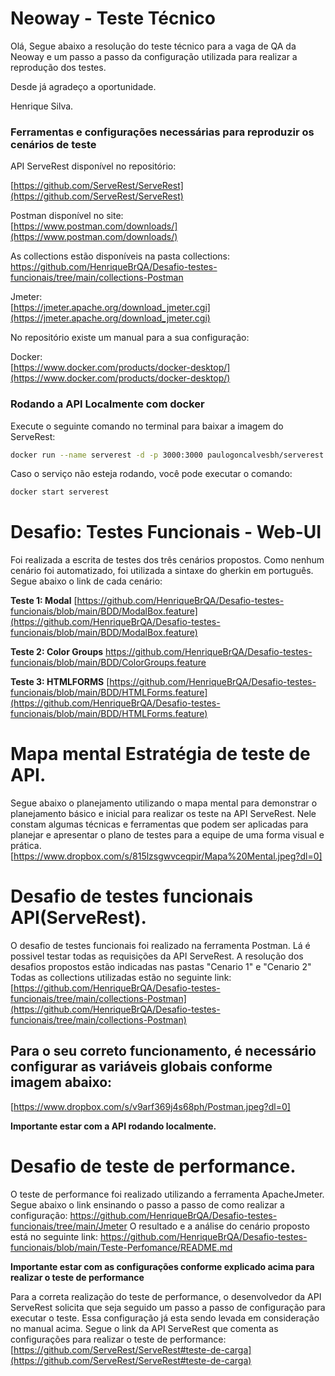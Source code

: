 
# Neoway - Teste Técnico

Olá, 
Segue abaixo a resolução do teste técnico para a vaga de QA da Neoway e um passo a passo da configuração utilizada para realizar a reprodução dos testes.

Desde já agradeço a oportunidade.

Henrique Silva.

### Ferramentas e configurações necessárias para reproduzir os cenários de teste

API ServeRest disponível no repositório:

[https://github.com/ServeRest/ServeRest](https://github.com/ServeRest/ServeRest)

Postman disponível no site:  
[https://www.postman.com/downloads/](https://www.postman.com/downloads/)

As collections estão disponíveis na pasta collections: 
https://github.com/HenriqueBrQA/Desafio-testes-funcionais/tree/main/collections-Postman

Jmeter:  
[https://jmeter.apache.org/download_jmeter.cgi](https://jmeter.apache.org/download_jmeter.cgi)

No repositório existe um manual para a sua configuração:

Docker:  
[https://www.docker.com/products/docker-desktop/](https://www.docker.com/products/docker-desktop/)

### Rodando a API Localmente com docker

Execute o seguinte comando no terminal para baixar a imagem do ServeRest:
```sh
docker run --name serverest -d -p 3000:3000 paulogoncalvesbh/serverest:latest
```
Caso o serviço não esteja rodando, você pode executar o comando:
```sh
docker start serverest
```

# Desafio: Testes Funcionais - Web-UI

Foi realizada a escrita de testes dos três cenários propostos. Como nenhum cenário foi automatizado, foi utilizada a sintaxe do gherkin em português. Segue abaixo o link de cada cenário:

**Teste 1: Modal**
 [https://github.com/HenriqueBrQA/Desafio-testes-funcionais/blob/main/BDD/ModalBox.feature](https://github.com/HenriqueBrQA/Desafio-testes-funcionais/blob/main/BDD/ModalBox.feature)

**Teste 2: Color Groups**
https://github.com/HenriqueBrQA/Desafio-testes-funcionais/blob/main/BDD/ColorGroups.feature

**Teste 3: HTMLFORMS**
 [https://github.com/HenriqueBrQA/Desafio-testes-funcionais/blob/main/BDD/HTMLForms.feature](https://github.com/HenriqueBrQA/Desafio-testes-funcionais/blob/main/BDD/HTMLForms.feature)
 
# Mapa mental Estratégia de teste de API.

Segue abaixo o planejamento utilizando o mapa mental para demonstrar o planejamento básico e inicial para realizar os teste na API ServeRest. Nele constam algumas técnicas e ferramentas que podem ser aplicadas para planejar  e apresentar o plano de testes para a equipe de uma forma visual e prática.
[https://www.dropbox.com/s/815lzsgwvceqpir/Mapa%20Mental.jpeg?dl=0]

# Desafio de testes funcionais API(ServeRest).

O desafio de testes funcionais foi realizado na ferramenta Postman. Lá é possivel testar todas as requisições da API ServeRest. A resolução dos desafios propostos estão indicadas nas pastas "Cenario 1" e "Cenario 2"
Todas as collections utilizadas estão no seguinte link: 
[https://github.com/HenriqueBrQA/Desafio-testes-funcionais/tree/main/collections-Postman](https://github.com/HenriqueBrQA/Desafio-testes-funcionais/tree/main/collections-Postman)

## Para o seu correto funcionamento, é necessário configurar as variáveis globais conforme imagem abaixo:

[https://www.dropbox.com/s/v9arf369j4s68ph/Postman.jpeg?dl=0]

**Importante estar com a API rodando localmente.**

# Desafio de teste de performance.

O teste de performance foi realizado utilizando a ferramenta ApacheJmeter. Segue abaixo o link ensinando o passo a passo de como realizar a configuração:
https://github.com/HenriqueBrQA/Desafio-testes-funcionais/tree/main/Jmeter
O resultado e a análise do cenário proposto está no seguinte link:
https://github.com/HenriqueBrQA/Desafio-testes-funcionais/blob/main/Teste-Perfomance/README.md

**Importante estar com as configurações conforme explicado acima para realizar o teste de performance**

Para a correta realização do teste de performance, o desenvolvedor da API ServeRest solicita que seja seguido um passo a passo de configuração para executar o teste. Essa configuração já esta sendo levada em consideração no manual acima. Segue o link da API ServeRest que comenta as configurações para realizar o teste de performance:
 [https://github.com/ServeRest/ServeRest#teste-de-carga](https://github.com/ServeRest/ServeRest#teste-de-carga)
